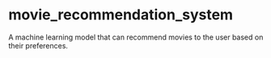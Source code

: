 # movie_recommendation_system
A machine learning model that can recommend movies to the user based on their preferences.
